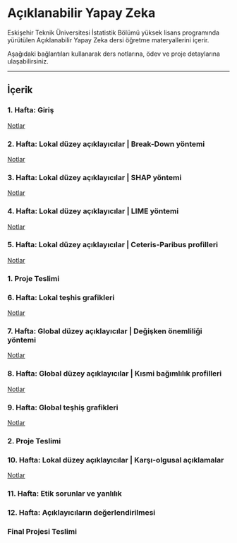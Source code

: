 # Açıklanabilir Yapay Zeka
Eskişehir Teknik Üniversitesi İstatistik Bölümü yüksek lisans programında yürütülen Açıklanabilir Yapay Zeka dersi öğretme materyallerini içerir.

Aşağıdaki bağlantıları kullanarak ders notlarına, ödev ve proje detaylarına ulaşabilirsiniz.

---

## İçerik

### 1. Hafta: Giriş 

[Notlar](https://github.com/mcavs/ESTUStat_2023Bahar_AciklanabilirYapayZeka/blob/main/DersNotlar%C4%B1/AYZ%201.Hafta.pdf)


### 2. Hafta: Lokal düzey açıklayıcılar | Break-Down yöntemi 

[Notlar](https://github.com/mcavs/ESTUStat_2023Bahar_AciklanabilirYapayZeka/blob/main/DersNotlar%C4%B1/AYZ%202.Hafta.pdf)


### 3. Hafta: Lokal düzey açıklayıcılar | SHAP yöntemi 

[Notlar](https://github.com/mcavs/ESTUStat_2023Bahar_AciklanabilirYapayZeka/blob/main/DersNotlar%C4%B1/AYZ%203.Hafta.pdf)


### 4. Hafta: Lokal düzey açıklayıcılar | LIME yöntemi 

[Notlar](https://github.com/mcavs/ESTUStat_2023Bahar_AciklanabilirYapayZeka/blob/main/DersNotlar%C4%B1/AYZ%204.Hafta.pdf)


### 5. Hafta: Lokal düzey açıklayıcılar | Ceteris-Paribus profilleri 

[Notlar](https://github.com/mcavs/ESTUStat_2023Bahar_AciklanabilirYapayZeka/blob/main/DersNotlar%C4%B1/AYZ%205.Hafta.pdf)


### 1. Proje Teslimi 

### 6. Hafta: Lokal teşhis grafikleri 

[Notlar](https://github.com/mcavs/ESTUStat_2023Bahar_AciklanabilirYapayZeka/blob/main/DersNotlar%C4%B1/AYZ%206.Hafta.pdf)

### 7. Hafta: Global düzey açıklayıcılar | Değişken önemliliği yöntemi 

[Notlar](https://github.com/mcavs/ESTUStat_2023Bahar_AciklanabilirYapayZeka/blob/main/DersNotlar%C4%B1/AYZ%207.Hafta.pdf)

### 8. Hafta: Global düzey açıklayıcılar | Kısmi bağımlılık profilleri

[Notlar](https://github.com/mcavs/ESTUStat_2023Bahar_AciklanabilirYapayZeka/blob/main/DersNotlar%C4%B1/AYZ%208.Hafta.pdf)

### 9. Hafta: Global teşhiş grafikleri 

[Notlar](https://github.com/mcavs/ESTUStat_2023Bahar_AciklanabilirYapayZeka/blob/main/DersNotlar%C4%B1/AYZ%209.Hafta.pdf)

### 2. Proje Teslimi 

### 10. Hafta: Lokal düzey açıklayıcılar | Karşı-olgusal açıklamalar

[Notlar](https://github.com/mcavs/ESTUStat_2023Bahar_AciklanabilirYapayZeka/blob/main/DersNotlar%C4%B1/AYZ%210Hafta.pdf)

### 11. Hafta: Etik sorunlar ve yanlılık

### 12. Hafta: Açıklayıcıların değerlendirilmesi

### Final Projesi Teslimi 
